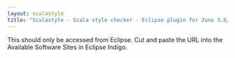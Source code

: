 ```yaml
---
layout: scalastyle
title: "Scalastyle - Scala style checker - Eclipse plugin for Juno 3.8/4.2"
---
```


This should only be accessed from Eclipse. Cut and paste the URL into the Available Software Sites in Eclipse Indigo.
